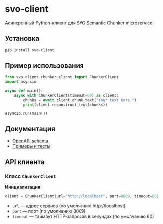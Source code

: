 # svo-client

Асинхронный Python-клиент для SVO Semantic Chunker microservice.

## Установка

```bash
pip install svo-client
```

## Пример использования

```python
from svo_client.chunker_client import ChunkerClient
import asyncio

async def main():
    async with ChunkerClient(timeout=60) as client:
        chunks = await client.chunk_text("Your text here.")
        print(client.reconstruct_text(chunks))

asyncio.run(main())
```

## Документация
- [OpenAPI schema](docs/openapi.json)
- [Примеры и тесты](tests/test_chunker_client.py)

## API клиента

### Класс `ChunkerClient`

**Инициализация:**
```python
client = ChunkerClient(url="http://localhost", port=8009, timeout=60)
```
- `url` — адрес сервиса (по умолчанию http://localhost)
- `port` — порт (по умолчанию 8009)
- `timeout` — таймаут HTTP-запросов в секундах (по умолчанию 60)
